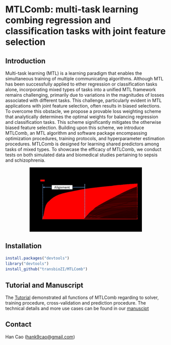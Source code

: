 # MTLComb: multi-task learning combing regression and classification tasks with joint feature selection


## Introduction
Multi-task learning (MTL) is a learning paradigm that enables the simultaneous training of multiple communicating algorithms. Although MTL has been successfully applied to ether regression or classification tasks alone, incorporating mixed types of tasks into a unified MTL framework remains challenging, primarily due to variations in the magnitudes of losses associated with different tasks. This challenge, particularly evident in MTL applications with joint feature selection, often results in biased selections. To overcome this obstacle, we propose a provable loss weighting scheme that analytically determines the optimal weights for balancing regression and classification tasks. This scheme significantly mitigates the otherwise biased feature selection. Building upon this scheme, we introduce MTLComb, an MTL algorithm and software package encompassing optimization procedures, training protocols, and hyperparameter estimation procedures. MTLComb is designed for learning shared predictors among tasks of mixed types. To showcase the efficacy of MTLComb, we conduct tests on both simulated data and biomedical studies pertaining to sepsis and schizophrenia.

<p align="center"> 
<img src="tests/principle.jpg" style="width: 70%; height: 70%"/>​
</p>

## Installation

```r
install.packages("devtools")
library("devtools")
install_github("transbioZI/MTLComb")
```




## Tutorial and Manuscript
The [Tutorial](https://github.com/transbioZI/MTLComb/blob/main/tests/MTLComb_Tutorial.R) demonstrated all functions of MTLComb regarding to solver, training procedure, cross-validation and prediction procedure. The technical details and more use cases can be found in our [manuscipt](https://arxiv.org/abs/2405.09886) 



## Contact

Han Cao (hank9cao@gmail.com)
